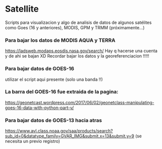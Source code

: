 # Satellite
Scripts para visualizacion y algo de analisis de datos de algunos satélites como Goes (16 y anteriores), MODIS, GPM y TRMM (próximamente...)

### Para bajar los datos de MODIS AQUA y TERRA 
https://ladsweb.modaps.eosdis.nasa.gov/search/
Hay q hacerse una cuenta y de ahi se bajan XD
Recordar bajar los datos y la georeferenciacion !!!!!

### Para bajar datos de GOES-16 
utilizar el script aqui presente (solo una banda !!)

### La barra del GOES-16 fue extraida de la pagina:
https://geonetcast.wordpress.com/2017/06/02/geonetclass-manipulating-goes-16-data-with-python-part-v/

### Para bajar datos de GOES-13 hacia atras 
https://www.avl.class.noaa.gov/saa/products/search?sub_id=0&datatype_family=GVAR_IMG&submit.x=13&submit.y=9
(se necesita un previo registro)
